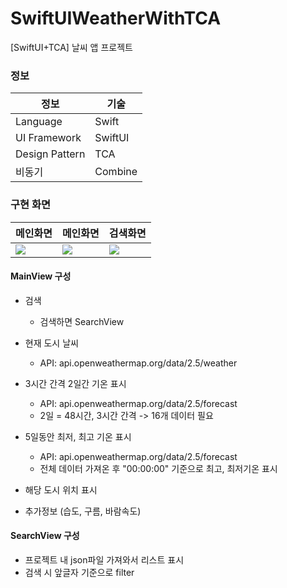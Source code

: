 # SwiftUIWeatherWithTCA
[SwiftUI+TCA] 날씨 앱 프로젝트

### 정보

| 정보 | 기술 |
| --- | --- |
| Language | Swift |
| UI Framework | SwiftUI |
| Design Pattern | TCA |
| 비동기 | Combine |

### 구현 화면

| 메인화면 | 메인화면 | 검색화면 |
| -------- | -------- | -------- |
| <img src = "https://github.com/user-attachments/assets/01407908-2e7e-4011-aef0-9575cf885dc8"> |<img src = "https://github.com/user-attachments/assets/af6e5164-93d2-4194-b8b1-eaceac16b13e">| <img src = "https://github.com/user-attachments/assets/4539c975-b52a-454b-aab4-f7642b543709">

#### MainView 구성

-   검색
    -   검색하면 SearchView 
-   현재 도시 날씨
    -   API: api.openweathermap.org/data/2.5/weather
-   3시간 간격 2일간 기온 표시
    -   API: api.openweathermap.org/data/2.5/forecast
    -   2일 = 48시간, 3시간 간격 -> 16개 데이터 필요
-   5일동안 최저, 최고 기온 표시
    -   API: api.openweathermap.org/data/2.5/forecast
    -   전체 데이터 가져온 후 "00:00:00" 기준으로 최고, 최저기온 표시

-   해당 도시 위치 표시
-   추가정보 (습도, 구름, 바람속도)

#### SearchView 구성

-   프로젝트 내 json파일 가져와서 리스트 표시
-   검색 시 앞글자 기준으로 filter
